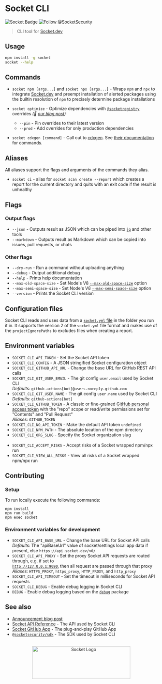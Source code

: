 # Socket CLI

[![Socket Badge](https://socket.dev/api/badge/npm/package/socket)](https://socket.dev/npm/package/socket)
[![Follow @SocketSecurity](https://img.shields.io/twitter/follow/SocketSecurity?style=social)](https://twitter.com/SocketSecurity)

> CLI tool for [Socket.dev]

## Usage

```bash
npm install -g socket
socket --help
```

## Commands

- `socket npm [args...]` and `socket npx [args...]` - Wraps `npm` and `npx` to
  integrate [Socket.dev] and preempt installation of alerted packages using the
  builtin resolution of `npm` to precisely determine package installations

- `socket optimize` - Optimize dependencies with
  [`@socketregistry`](https://github.com/SocketDev/socket-registry) overrides
  _(👀 [our blog post](https://socket.dev/blog/introducing-socket-optimize))_

  - `--pin` - Pin overrides to their latest version
  - `--prod` - Add overrides for only production dependencies

- `socket cdxgen [command]` - Call out to
  [cdxgen](https://cyclonedx.github.io/cdxgen/#/?id=getting-started). See
  [their documentation](https://cyclonedx.github.io/cdxgen/#/CLI?id=getting-help)
  for commands.

## Aliases

All aliases support the flags and arguments of the commands they alias.

- `socket ci` - alias for `socket scan create --report` which creates a report for the current directory and quits with an exit code if the result is unhealthy

## Flags

### Output flags

- `--json` - Outputs result as JSON which can be piped into [`jq`](https://stedolan.github.io/jq/) and other tools
- `--markdown` - Outputs result as Markdown which can be copied into issues, pull requests, or chats

### Other flags

- `--dry-run` - Run a command without uploading anything
- `--debug` - Output additional debug
- `--help` - Prints help documentation
- `--max-old-space-size` - Set Node's V8 [`--max-old-space-size`](https://nodejs.org/api/cli.html#--max-old-space-sizesize-in-mib) option
- `--max-semi-space-size` - Set Node's V8 [`--max-semi-space-size`](https://nodejs.org/api/cli.html#--max-semi-space-sizesize-in-mib) option
- `--version` - Prints the Socket CLI version

## Configuration files

Socket CLI reads and uses data from a
[`socket.yml` file](https://docs.socket.dev/docs/socket-yml) in the folder you
run it in. It supports the version 2 of the `socket.yml` file format and makes
use of the `projectIgnorePaths` to excludes files when creating a report.

## Environment variables

- `SOCKET_CLI_API_TOKEN` - Set the Socket API token
- `SOCKET_CLI_CONFIG` - A JSON stringified Socket configuration object
- `SOCKET_CLI_GITHUB_API_URL` - Change the base URL for GitHub REST API calls
- `SOCKET_CLI_GIT_USER_EMAIL` - The git config `user.email` used by Socket CLI<br>
  *Defaults:* `github-actions[bot]@users.noreply.github.com`<br>
- `SOCKET_CLI_GIT_USER_NAME` - The git config `user.name` used by Socket CLI<br>
  *Defaults:* `github-actions[bot]`<br>
- `SOCKET_CLI_GITHUB_TOKEN` - A classic or fine-grained [GitHub personal access token](https://docs.github.com/en/authentication/keeping-your-account-and-data-secure/managing-your-personal-access-tokens) with the "repo" scope or read/write permissions set for "Contents" and "Pull Request"<br>
  *Aliases:* `GITHUB_TOKEN`<br>
- `SOCKET_CLI_NO_API_TOKEN` - Make the default API token `undefined`
- `SOCKET_CLI_NPM_PATH` - The absolute location of the npm directory
- `SOCKET_CLI_ORG_SLUG` - Specify the Socket organization slug<br><br>
- `SOCKET_CLI_ACCEPT_RISKS` - Accept risks of a Socket wrapped npm/npx run
- `SOCKET_CLI_VIEW_ALL_RISKS` - View all risks of a Socket wrapped npm/npx run

## Contributing

### Setup

To run locally execute the following commands:

```
npm install
npm run build
npm exec socket
```

### Environment variables for development

- `SOCKET_CLI_API_BASE_URL` - Change the base URL for Socket API calls<br>
  *Defaults:* The "apiBaseUrl" value of socket/settings local app data if present, else `https://api.socket.dev/v0/`<br>
- `SOCKET_CLI_API_PROXY` - Set the proxy Socket API requests are routed through, e.g. if set to<br>
  [`http://127.0.0.1:9090`](https://docs.proxyman.io/troubleshooting/couldnt-see-any-requests-from-3rd-party-network-libraries), then all request are passed through that proxy<br>
  *Aliases:* `HTTPS_PROXY`, `https_proxy`, `HTTP_PROXY`, and `http_proxy`<br>
- `SOCKET_CLI_API_TIMEOUT` - Set the timeout in milliseconds for Socket API requests
- `SOCKET_CLI_DEBUG` - Enable debug logging in Socket CLI
- `DEBUG` - Enable debug logging based on the [`debug`](https://socket.dev/npm/package/debug) package

## See also

- [Announcement blog post](https://socket.dev/blog/announcing-socket-cli-preview)
- [Socket API Reference](https://docs.socket.dev/reference) - The API used by Socket CLI
- [Socket GitHub App](https://github.com/apps/socket-security) - The plug-and-play GitHub App
- [`@socketsecurity/sdk`](https://github.com/SocketDev/socket-sdk-js) - The SDK used by Socket CLI

[Socket.dev]: https://socket.dev/

<br/>
<div align="center">
  <picture>
    <source media="(prefers-color-scheme: dark)" srcset="logo-dark.png">
    <source media="(prefers-color-scheme: light)" srcset="logo-light.png">
    <img width="324" height="108" alt="Socket Logo" src="logo-light.png">
  </picture>
</div>
